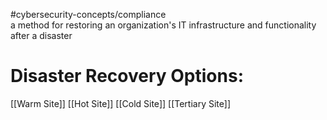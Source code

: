 #cybersecurity-concepts/compliance  
a method for restoring an organization's IT infrastructure and functionality after a disaster

# Disaster Recovery Options:

[[Warm Site]]
[[Hot Site]]
[[Cold Site]]
[[Tertiary Site]]
